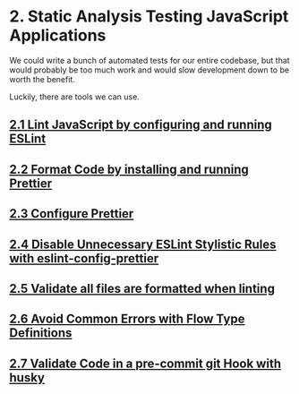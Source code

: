 # 2. Static Analysis Testing JavaScript Applications
We could write a bunch of automated tests for our entire codebase, but that would probably be too much work and would slow development down to be worth the benefit.

Luckily, there are tools we can use.

## [2.1 Lint JavaScript by configuring and running ESLint](2.1/)
## [2.2 Format Code by installing and running Prettier](2.2/)
## [2.3 Configure Prettier](2.3/)
## [2.4 Disable Unnecessary ESLint Stylistic Rules with eslint-config-prettier](2.4/)
## [2.5 Validate all files are formatted when linting](2.5/)
## [2.6 Avoid Common Errors with Flow Type Definitions](2.6/)
## [2.7 Validate Code in a pre-commit git Hook with husky](2.7/)
